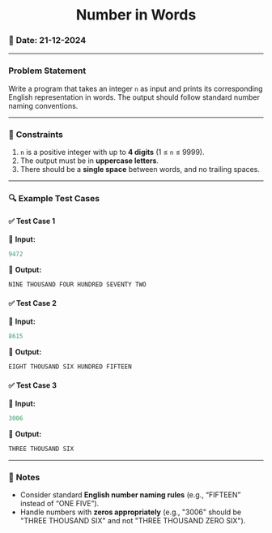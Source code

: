 # <center> **Number in Words** </center>  

### 📅 **Date:** 21-12-2024  
---

### **Problem Statement**  

Write a program that takes an integer `n` as input and prints its corresponding English representation in words. The output should follow standard number naming conventions.  

---
### 📜 **Constraints**  
1. `n` is a positive integer with up to **4 digits** (1 ≤ `n` ≤ 9999).  
2. The output must be in **uppercase letters**.  
3. There should be a **single space** between words, and no trailing spaces.  

---
### 🔍 **Example Test Cases**  

#### ✅ **Test Case 1**  
🔹 **Input:**  
```cpp
9472
```  
🔹 **Output:**  
```cpp
NINE THOUSAND FOUR HUNDRED SEVENTY TWO
```  

#### ✅ **Test Case 2**  
🔹 **Input:**  
```cpp
8615
```  
🔹 **Output:**  
```cpp
EIGHT THOUSAND SIX HUNDRED FIFTEEN
```  

#### ✅ **Test Case 3**  
🔹 **Input:**  
```cpp
3006
```  
🔹 **Output:**  
```cpp
THREE THOUSAND SIX
```  

---
### 📌 **Notes**  
- Consider standard **English number naming rules** (e.g., “FIFTEEN” instead of “ONE FIVE”).  
- Handle numbers with **zeros appropriately** (e.g., "3006" should be "THREE THOUSAND SIX" and not "THREE THOUSAND ZERO SIX").  
